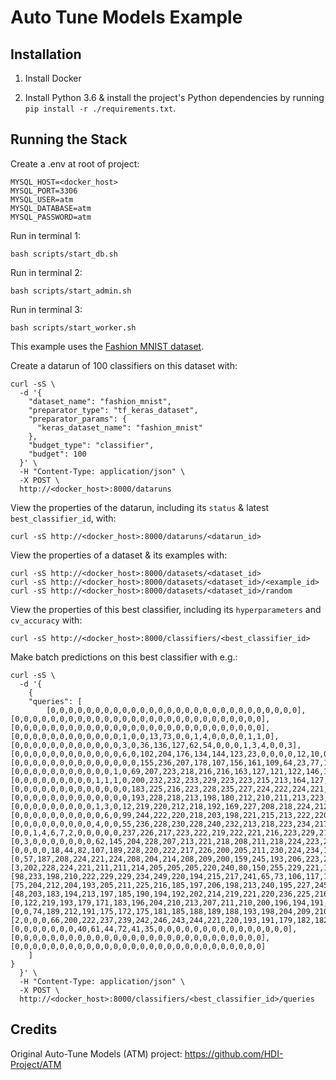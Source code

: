# Auto Tune Models Example

## Installation

1. Install Docker

2. Install Python 3.6 & install the project's Python dependencies by running `pip install -r ./requirements.txt`.

## Running the Stack

Create a .env at root of project:
```
MYSQL_HOST=<docker_host>
MYSQL_PORT=3306
MYSQL_USER=atm
MYSQL_DATABASE=atm
MYSQL_PASSWORD=atm
```

Run in terminal 1:

```shell
bash scripts/start_db.sh
```

Run in terminal 2:

```shell
bash scripts/start_admin.sh
```

Run in terminal 3:

```shell
bash scripts/start_worker.sh
```

This example uses the [Fashion MNIST dataset](https://github.com/zalandoresearch/fashion-mnist).

Create a datarun of 100 classifiers on this dataset with:

```shell
curl -sS \
  -d '{
    "dataset_name": "fashion_mnist",
    "preparator_type": "tf_keras_dataset",
    "preparator_params": {
      "keras_dataset_name": "fashion_mnist"
    },
    "budget_type": "classifier",
    "budget": 100
  }' \
  -H "Content-Type: application/json" \
  -X POST \
  http://<docker_host>:8000/dataruns
```

View the properties of the datarun, including its `status` & latest `best_classifier_id`, with:

```shell
curl -sS http://<docker_host>:8000/dataruns/<datarun_id>
```

View the properties of a dataset & its examples with:

```shell
curl -sS http://<docker_host>:8000/datasets/<dataset_id>
curl -sS http://<docker_host>:8000/datasets/<dataset_id>/<example_id>
curl -sS http://<docker_host>:8000/datasets/<dataset_id>/random
```

View the properties of this best classifier, including its `hyperparameters` and `cv_accuracy` with:

```shell
curl -sS http://<docker_host>:8000/classifiers/<best_classifier_id>
```

Make batch predictions on this best classifier with e.g.:

```shell
curl -sS \
  -d '{
    {
    "queries": [
        [0,0,0,0,0,0,0,0,0,0,0,0,0,0,0,0,0,0,0,0,0,0,0,0,0,0,0,0],[0,0,0,0,0,0,0,0,0,0,0,0,0,0,0,0,0,0,0,0,0,0,0,0,0,0,0,0],[0,0,0,0,0,0,0,0,0,0,0,0,0,0,0,0,0,0,0,0,0,0,0,0,0,0,0,0],[0,0,0,0,0,0,0,0,0,0,0,0,1,0,0,13,73,0,0,1,4,0,0,0,0,1,1,0],[0,0,0,0,0,0,0,0,0,0,0,0,3,0,36,136,127,62,54,0,0,0,1,3,4,0,0,3],[0,0,0,0,0,0,0,0,0,0,0,0,6,0,102,204,176,134,144,123,23,0,0,0,0,12,10,0],[0,0,0,0,0,0,0,0,0,0,0,0,0,0,155,236,207,178,107,156,161,109,64,23,77,130,72,15],[0,0,0,0,0,0,0,0,0,0,0,1,0,69,207,223,218,216,216,163,127,121,122,146,141,88,172,66],[0,0,0,0,0,0,0,0,0,1,1,1,0,200,232,232,233,229,223,223,215,213,164,127,123,196,229,0],[0,0,0,0,0,0,0,0,0,0,0,0,0,183,225,216,223,228,235,227,224,222,224,221,223,245,173,0],[0,0,0,0,0,0,0,0,0,0,0,0,0,193,228,218,213,198,180,212,210,211,213,223,220,243,202,0],[0,0,0,0,0,0,0,0,0,1,3,0,12,219,220,212,218,192,169,227,208,218,224,212,226,197,209,52],[0,0,0,0,0,0,0,0,0,0,6,0,99,244,222,220,218,203,198,221,215,213,222,220,245,119,167,56],[0,0,0,0,0,0,0,0,0,4,0,0,55,236,228,230,228,240,232,213,218,223,234,217,217,209,92,0],[0,0,1,4,6,7,2,0,0,0,0,0,237,226,217,223,222,219,222,221,216,223,229,215,218,255,77,0],[0,3,0,0,0,0,0,0,0,62,145,204,228,207,213,221,218,208,211,218,224,223,219,215,224,244,159,0],[0,0,0,0,18,44,82,107,189,228,220,222,217,226,200,205,211,230,224,234,176,188,250,248,233,238,215,0],[0,57,187,208,224,221,224,208,204,214,208,209,200,159,245,193,206,223,255,255,221,234,221,211,220,232,246,0],[3,202,228,224,221,211,211,214,205,205,205,220,240,80,150,255,229,221,188,154,191,210,204,209,222,228,225,0],[98,233,198,210,222,229,229,234,249,220,194,215,217,241,65,73,106,117,168,219,221,215,217,223,223,224,229,29],[75,204,212,204,193,205,211,225,216,185,197,206,198,213,240,195,227,245,239,223,218,212,209,222,220,221,230,67],[48,203,183,194,213,197,185,190,194,192,202,214,219,221,220,236,225,216,199,206,186,181,177,172,181,205,206,115],[0,122,219,193,179,171,183,196,204,210,213,207,211,210,200,196,194,191,195,191,198,192,176,156,167,177,210,92],[0,0,74,189,212,191,175,172,175,181,185,188,189,188,193,198,204,209,210,210,211,188,188,194,192,216,170,0],[2,0,0,0,66,200,222,237,239,242,246,243,244,221,220,193,191,179,182,182,181,176,166,168,99,58,0,0],[0,0,0,0,0,0,0,40,61,44,72,41,35,0,0,0,0,0,0,0,0,0,0,0,0,0,0,0],[0,0,0,0,0,0,0,0,0,0,0,0,0,0,0,0,0,0,0,0,0,0,0,0,0,0,0,0],[0,0,0,0,0,0,0,0,0,0,0,0,0,0,0,0,0,0,0,0,0,0,0,0,0,0,0,0]
    ]
}
  }' \
  -H "Content-Type: application/json" \
  -X POST \
  http://<docker_host>:8000/classifiers/<best_classifier_id>/queries
```

## Credits

Original Auto-Tune Models (ATM) project: https://github.com/HDI-Project/ATM